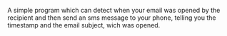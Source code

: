 A simple program which can detect when your email was opened by the recipient and then send an sms message to your phone, telling you the timestamp and the email subject, wich was opened.

